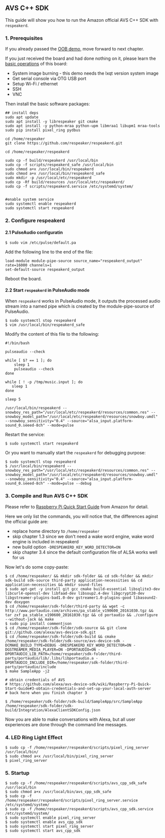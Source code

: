 ## AVS C++ SDK

This guide will show you how to run the Amazon official AVS C++ SDK with `respeakerd`.

### 1. Prerequisites

If you already passed the  [OOB demo](/docs/ReSpeaker_Core_V2/oob.md), move forward to next chapter.

If you just received the board and had done nothing on it, please learn the [basic operations](/docs/ReSpeaker_Core_V2/getting_started.md) of this board:
- System image burning - this demo needs the lxqt version system image
- Get serial console via OTG USB port
- Setup Wi-Fi / ethernet
- SSH
- VNC

Then install the basic software packages:
```shell
## install deps
sudo apt update
sudo apt install -y librespeaker git cmake
sudo apt install -y python-mraa python-upm libmraa1 libupm1 mraa-tools
sudo pip install pixel_ring pydbus

cd /home/respeaker
git clone https://github.com/respeaker/respeakerd.git

cd /home/respeaker/respeakerd

sudo cp -f build/respeakerd /usr/local/bin
sudo cp -f scripts/respeakerd_safe /usr/local/bin
sudo chmod a+x /usr/local/bin/respeakerd
sudo chmod a+x /usr/local/bin/respeakerd_safe
sudo mkdir -p /usr/local/etc/respeakerd
sudo cp -Rf build/resources /usr/local/etc/respeakerd/
sudo cp -f scripts/respeakerd.service /etc/systemd/system/


#enable system service
sudo systemctl enable respeakerd
sudo systemctl start respeakerd
```

### 2. Configure respeakerd

#### 2.1 PulseAudio configuratin

```shell
$ sudo vim /etc/pulse/default.pa
```

Add the following line to the end of the file:

```text
load-module module-pipe-source source_name="respeakerd_output" rate=16000 channels=1
set-default-source respeakerd_output
```

Reboot the board.

#### 2.2 Start `respeakerd` in PulseAudio mode

When `respeakerd` works in PulseAudio mode, it outputs the processed audio stream into a named pipe which is created by the module-pipe-source of PulseAudio.

```shell
$ sudo systemctl stop respeakerd
$ vim /usr/local/bin/respeakerd_safe
```

Modify the content of this file to the following:

```text
#!/bin/bash

pulseaudio --check

while [ $? == 1 ]; do
    sleep 1
    pulseaudio --check
done

while [ ! -p /tmp/music.input ]; do
   sleep 1
done

sleep 5

/usr/local/bin/respeakerd --snowboy_res_path="/usr/local/etc/respeakerd/resources/common.res" --snowboy_model_path="/usr/local/etc/respeakerd/resources/snowboy.umdl" --snowboy_sensitivity="0.4" --source="alsa_input.platform-sound_0.seeed-8ch" --mode=pulse
```

Restart the service:

```shell
$ sudo systemctl start respeakerd
```

Or you want to manually start the `respeakerd` for debugging purpose:

```shell
$ sudo systemctl stop respeakerd
$ /usr/local/bin/respeakerd --snowboy_res_path="/usr/local/etc/respeakerd/resources/common.res" --snowboy_model_path="/usr/local/etc/respeakerd/resources/snowboy.umdl" --snowboy_sensitivity="0.4" --source="alsa_input.platform-sound_0.seeed-8ch" --mode=pulse --debug
```

### 3. Compile and Run AVS C++ SDK

Please refer to [Raspberry Pi Quick Start Guide](https://github.com/alexa/avs-device-sdk/wiki/Raspberry-Pi-Quick-Start-Guide) from Amazon for detail.

Here we only list the commands, you will notice that, the differences aginst the official guide are:
- replace home directory to `/home/respeaker`
- skip chapter 1.3 since we don't need a wake word engine, wake word engine is included in respeakerd
- new build option `-DRESPEAKERD_KEY_WORD_DETECTOR=ON`
- skip chapter 3.4 since  the default configuration file of ALSA works well for us

Now let's do some copy-paste:

```shell
$ cd /home/respeaker/ && mkdir sdk-folder && cd sdk-folder && mkdir sdk-build sdk-source third-party application-necessities && cd application-necessities && mkdir sound-files
$ sudo apt-get -y install git gcc cmake build-essential libsqlite3-dev libcurl4-openssl-dev libfaad-dev libsoup2.4-dev libgcrypt20-dev libgstreamer-plugins-bad1.0-dev gstreamer1.0-plugins-good libasound2-dev doxygen
$ cd /home/respeaker/sdk-folder/third-party && wget -c http://www.portaudio.com/archives/pa_stable_v190600_20161030.tgz && tar zxf pa_stable_v190600_20161030.tgz && cd portaudio && ./configure --without-jack && make
$ sudo pip install commentjson
$ cd /home/respeaker/sdk-folder/sdk-source && git clone git://github.com/alexa/avs-device-sdk.git
$ cd /home/respeaker/sdk-folder/sdk-build && cmake /home/respeaker/sdk-folder/sdk-source/avs-device-sdk -DCMAKE_BUILD_TYPE=DEBUG -DRESPEAKERD_KEY_WORD_DETECTOR=ON -DGSTREAMER_MEDIA_PLAYER=ON -DPORTAUDIO=ON -DPORTAUDIO_LIB_PATH=/home/respeaker/sdk-folder/third-party/portaudio/lib/.libs/libportaudio.a -DPORTAUDIO_INCLUDE_DIR=/home/respeaker/sdk-folder/third-party/portaudio/include
$ make SampleApp -j2

# obtain credentials of AVS
# https://github.com/alexa/avs-device-sdk/wiki/Raspberry-Pi-Quick-Start-Guide#3-obtain-credentials-and-set-up-your-local-auth-server
# back here when you finish chapter 3

$ /home/respeaker/sdk-folder/sdk-build/SampleApp/src/SampleApp /home/respeaker/sdk-folder/sdk-build/Integration/AlexaClientSDKConfig.json

```

Now you are able to make conversations with Alexa, but all user experiences are done through the command line messages.

### 4. LED Ring Light Effect

```shell
$ sudo cp -f /home/respeaker/respeakerd/scripts/pixel_ring_server /usr/local/bin/
$ sudo chmod a+x /usr/local/bin/pixel_ring_server
$ pixel_ring_server
```

### 5. Startup

```shell
$ sudo cp -f /home/respeaker/respeakerd/scripts/avs_cpp_sdk_safe /usr/local/bin
$ sudo chmod a+x /usr/local/bin/avs_cpp_sdk_safe
$ sudo cp -f /home/respeaker/respeakerd/scripts/pixel_ring_server.service /etc/systemd/system/
$ sudo cp -f /home/respeaker/respeakerd/scripts/avs_cpp_sdk.service /etc/systemd/system/
$ sudo systemctl enable pixel_ring_server
$ sudo systemctl enable avs_cpp_sdk
$ sudo systemctl start pixel_ring_server 
$ sudo systemctl start avs_cpp_sdk
```
